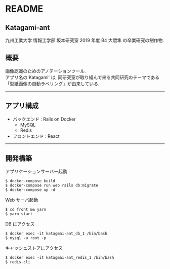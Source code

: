 # README

## Katagami-ant

九州工業大学 情報工学部 坂本研究室 2019 年度 B4 大隈隼 の卒業研究の制作物.

## 概要

画像認識のためのアノテーションツール.  
アプリ名の'Katagami' は, 同研究室が取り組んで来る共同研究のテーマである  
「型紙画像の自動ラベリング」が由来している.

---

## アプリ構成

- バックエンド : Rails on Docker
  - MySQL
  - Redis
- フロントエンド : React

---

## 開発構築

アプリケーションサーバー起動

```
$ docker-compose build
$ docker-compose run web rails db:migrate
$ docker-compose up -d
```

Web サーバ起動

```
$ cd front && yarn
$ yarn start
```

DB にアクセス

```
$ docker exec -it katagmai-ant_db_1 /bin/bash
$ mysql -u root -p
```

キャッシュストアにアクセス

```
$ docker exec -it katagmai-ant_redis_1 /bin/bash
$ redis-cli
```

